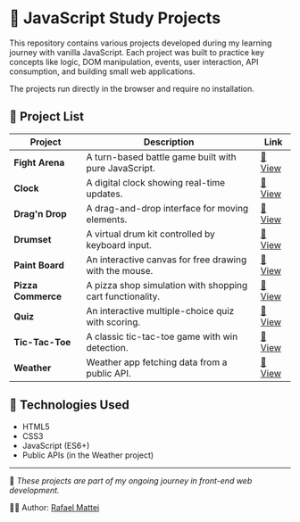 # 🧠 JavaScript Study Projects

This repository contains various projects developed during my learning journey with vanilla JavaScript. Each project was built to practice key concepts like logic, DOM manipulation, events, user interaction, API consumption, and building small web applications.

The projects run directly in the browser and require no installation.

## 📁 Project List

| Project           | Description                                                | Link |
|-------------------|------------------------------------------------------------|------|
| **Fight Arena**   | A turn-based battle game built with pure JavaScript.       | [🔗 View](https://rafaelrmattei.github.io/Javascript/Fight%20Arena/Functional/) |
| **Clock**         | A digital clock showing real-time updates.                 | [🔗 View](https://rafaelrmattei.github.io/Javascript/Clock/) |
| **Drag'n Drop**   | A drag-and-drop interface for moving elements.             | [🔗 View](https://rafaelrmattei.github.io/Javascript/Drag'n%20Drop/) |
| **Drumset**       | A virtual drum kit controlled by keyboard input.           | [🔗 View](https://rafaelrmattei.github.io/Javascript/Drumset/) |
| **Paint Board**   | An interactive canvas for free drawing with the mouse.     | [🔗 View](https://rafaelrmattei.github.io/Javascript/Paint%20Board/) |
| **Pizza Commerce**| A pizza shop simulation with shopping cart functionality.  | [🔗 View](https://rafaelrmattei.github.io/Javascript/Pizza%20Commerce/) |
| **Quiz**          | An interactive multiple-choice quiz with scoring.          | [🔗 View](https://rafaelrmattei.github.io/Javascript/Quiz/) |
| **Tic-Tac-Toe**   | A classic tic-tac-toe game with win detection.             | [🔗 View](https://rafaelrmattei.github.io/Javascript/Tic-Tac-Toe/) |
| **Weather**       | Weather app fetching data from a public API.               | [🔗 View](https://rafaelrmattei.github.io/Javascript/Weather/) |

## 🚀 Technologies Used
- HTML5  
- CSS3  
- JavaScript (ES6+)  
- Public APIs (in the Weather project)

---

📌 *These projects are part of my ongoing journey in front-end web development.*

👨‍💻 Author: [Rafael Mattei](https://github.com/rafaelrmattei)

